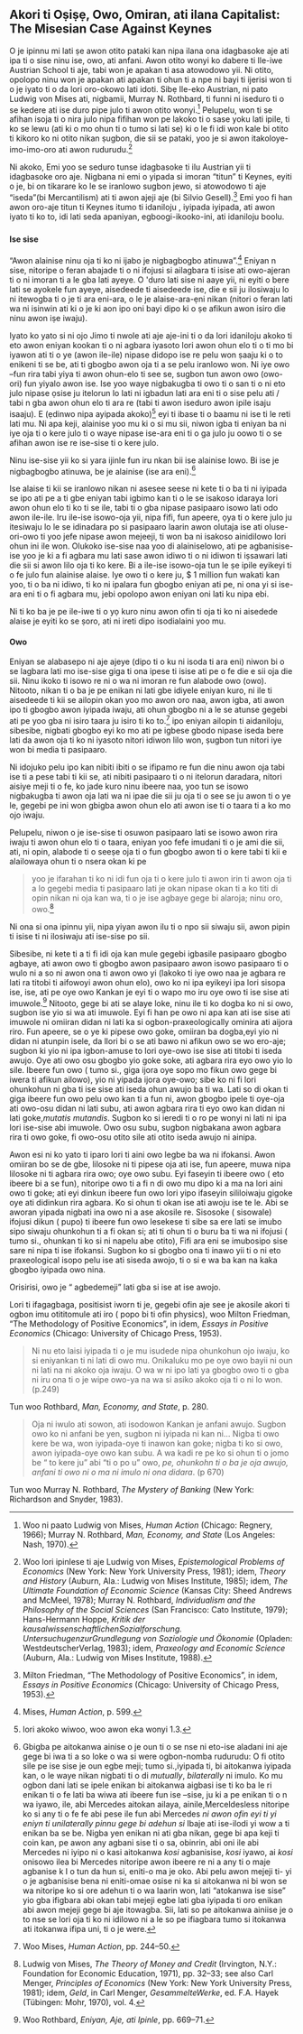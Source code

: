 ## Akori ti Oṣiṣẹ, Owo, Omiran, ati ilana Capitalist: The Misesian Case Against Keynes

O je ipinnu mi lati ṣe awon otito pataki kan nipa ilana ona idagbasoke aje ati ipa ti o sise ninu ise, owo, ati anfani. Awon otito wonyi ko dabere ti Ile-iwe Austrian School ti aje, tabi won je apakan ti asa atowodowo yii. Ni otito, opolopo ninu won je apakan ati apakan ti ohun ti a npe ni bayi  ti ijerisi won ti o jẹ iyato ti o da lori oro-okowo lati idoti. Sibẹ Ile-eko Austrian, ni pato Ludwig von Mises ati, nigbamii, Murray N. Rothbard, ti funni ni iseduro ti o se kedere ati ise duro pipe julo ti awon otito wonyi.[^1] Pelupelu, won ti se afihan isoja ti o nira julo nipa fifihan won pe lakoko ti o sase yoku lati ipile, ti ko se lewu  (ati ki o mo ohun ti o tumo si lati se) ki o le fi idi won kale bi otito ti kikoro ko ni otito nikan ṣugbon, die sii se pataki, yoo je si awon itakoloye-imo-imo-oro ati awon rudurudu.[^2]

Ni akoko, Emi yoo se seduro tunse idagbasoke ti ilu Austrian yii ti idagbasoke oro aje. Nigbana ni emi o yipada si imoran “titun” ti Keynes, eyiti o je, bi on tikarare ko le se iranlowo sugbon jewo, si atowodowo ti aje “iseda”(bi Mercantilism) ati ti awon ajeji aje (bi Silvio Gesell).[^3] Emi yoo fi han awon oro-aje titun ti Keynes itumo ti idaniloju , iyipada iyipada, ati awon iyato ti ko to, idi lati seda apaniyan, egboogi-ikooko-ini, ati idaniloju boolu.

###

#### Ise sise

“Awon alainise ninu oja ti ko ni ijabo je nigbagbogbo atinuwa”.[^4] Eniyan n sise, nitoripe o feran abajade ti o ni ifojusi si ailagbara ti isise ati owo-ajeran ti o ni imoran ti a le gba lati ayeye. O 'duro lati sise ni aaye yii, ni eyiti o bere lati se ayokele fun ayeye, aisedeede ti aisedeede ise, die e sii ju ilosiwaju lo ni itewogba ti o je ti ara eni-ara, o le je alaise-ara-ẹni nikan (nitori o feran lati wa ni isinwin ati ki o je ki aon ipo oni bayi dipo ki o ṣe afikun awon isiro die ninu awon iṣe iwaju).

Iyato ko yato si ni ojo Jimo ti nwole ati aje aje-ini ti o da lori idaniloju akoko ti eto awon eniyan kookan ti o ni agbara iyasoto lori awon ohun elo ti o ti mo bi iyawon ati ti o ye (awon ile-ile) nipase didopo ise re pelu won ṣaaju ki o to enikeni ti se be, ati ti gbogbo awon oja ti a se pelu iranlowo won. Ni iye owo –fun rira tabi yiya ti awon ohun-elo ti see se, sugbon tun awon owo (owo-ori) fun yiyalo awon ise. Ise yoo waye nigbakugba ti owo ti o san ti o ni eto julo nipase ọsise ju itelorun lo lati ni igbadun lati ara eni ti o sise pelu ati / tabi n gba awon ohun elo ti ara re (tabi ti awon iseduro awon ipile isaju isaaju). E (ẹdinwo nipa ayipada akoko)[^6] eyi ti ibase ti o baamu ni ise ti le reti lati mu. Ni apa keji, alainise yoo mu ki o si mu sii, niwon igba ti eniyan ba ni iye oja ti o kere julo ti o waye nipase ise-ara eni ti o ga julo ju oowo ti o se afihan awon ise  re ise-sise ti o kere julo.

Ninu ise-sise yii ko si yara ijinle fun iru nkan bii ise alainise lowo. Bi ise je nigbagbogbo atinuwa, be je alainise (ise ara eni).[^7]

Ise alaise ti kii se iranlowo nikan ni asesee seese ni kete ti o ba ti ni iyipada se ipo ati pe a ti gbe eniyan tabi igbimo kan ti o le se isakoso idaraya lori awon ohun elo ti ko ti se ile, tabi ti o gba nipase pasipaaro isowo lati odo awon ile-ile. Iru ile-ise isowo-oja yii, nipa fifi, fun apeere, ọya ti o kere julo ju itesiwaju lo le se idinadara po si pasipaaro laarin awon olutaja ise ati oluse-ori-owo ti yoo jefe nipase awon mejeeji, ti won ba ni isakoso ainidilowo lori ohun ini ile won. Olukoko ise-sise naa yoo di alainiselowo, ati pe agbanisise-ise yoo je ki a fi agbara mu lati sase awon idiwo ti o ni idiwon ti iṣsawari lati die sii si awon lilo oja ti ko kere. Bi a ile-ise isowo-oja tun le ṣe ipile eyikeyi ti o fe julo fun alainise alaise. Iye owo ti o kere ju, $ 1 million fun wakati kan yoo, ti o ba ni idiwo, ti ko ni ipalara fun gbogbo eniyan ati pe, ni ona yi si ise-ara eni ti o fi agbara mu, jebi opolopo awon eniyan oni lati ku nipa ebi.

Ni ti ko ba je pe ile-iwe ti o yọ kuro ninu awon ofin ti oja ti ko ni aisedede alaise je eyiti ko se ṣoro, ati ni ireti dipo isodialaini yoo mu.

#### Owo

Eniyan se alabasepo ni aje ajeye (dipo ti o ku ni isoda ti ara eni) niwon bi o se lagbara lati mo ise-sise giga ti ona ipese ti isise ati pe o fe die e sii oja die sii. Ninu ikoko ti isowo re ni o wa ni imoran re fun alabode owo (owo). Nitooto, nikan ti o ba je pe enikan ni lati gbe idiyele eniyan kuro, ni ile ti aisedeede ti kii se ailopin okan yoo mo awon oro naa, awon igba, ati awon ipo ti gbogbo awon iyipada iwaju, ati ohun gbogbo ni a le se atunse gegebi ati pe yoo gba ni isiro taara ju isiro ti ko to.[^8] ipo eniyan ailopin ti aidaniloju, sibesibe, nigbati gbogbo eyi ko mo ati pe igbese gbodo nipase iseda bere lati da awon oja ti ko ni iyasoto nitori idiwon lilo won, ṣugbon tun nitori iye won bi media ti pasipaaro.

Ni idojuko pelu ipo kan nibiti ibiti o se ifipamo re fun die ninu awon oja tabi ise ti a pese tabi ti kii se, ati nibiti pasipaaro ti o ni itelorun daradara, nitori aisiye meji ti o fe, ko jade kuro ninu ibeere naa, yoo tun se isowo nigbakugba ti awon oja lati wa ni ipae die sii ju oja ti o see se ju awon ti o ye le, gegebi pe ini won gbigba awon ohun elo ati awon ise ti o taara ti a ko mo ojo iwaju.

Pelupelu, niwon o je ise-sise ti osuwon pasipaaro lati se isowo awon rira iwaju ti awon ohun elo ti o taara, eniyan yoo fefe imudani ti o je ami die sii, ati, ni opin, alabode ti o seeṣe oja ti o  fun gbogbo awon ti o kere tabi ti kii e alailowaya ohun ti o  nsera okan ki pe

> yoo je ifarahan ti ko ni idi fun oja ti o kere julo ti awon irin ti awon oja ti a lo gegebi media ti pasipaaro lati je okan nipase okan ti a ko titi di opin nikan ni oja kan wa, ti o je ise agbaye gege bi alaroja; ninu oro, owo.[^9]

Ni ona si ona ipinnu yii, nipa yiyan awon ilu ti o npo sii siwaju sii, awon pipin ti isise ti ni ilosiwaju ati ise-sise po sii.

Sibesibe, ni kete ti a ti fi idi oja kan mule gegebi igbasile pasipaaro gbogbo agbaye, ati awon owo ti gbogbo awon pasipaaro awon isowo pasipaaro ti o wulo ni a so ni awon ona ti awon owo yi (lakoko ti iye owo  naa je agbara re lati ra titobi ti aifowoyi awon ohun elo), owo ko ni ipa eyikeyi ipa lori sisopa ise, ise, ati pe oye owo Kankan je eyi ti o wapo mo iru oye owo ti ise sise ati imuwole.[^10] Nitooto, gege bi ati se alaye loke, ninu ile ti ko dogba ko ni si owo, sugbon ise yio si wa ati imuwole. Eyi fi han pe owo ni apa kan ati ise sise ati imuwole ni omiiran didan ni lati ka si ogbon-praxeologically ominira ati aijora riro. Fun apeere, se o ye ki pipese owo goke, omiiran ba dogba,eyi yio ni didan ni atunpin isele, da llori bi o se ati bawo ni afikun owo se wo ero-aje; sugbon ki yio ni ipa igbon-amuse to lori oye-owo ise sise ati titobi ti iseda awujo. Oye ati owo osu gbogbo yio goke soke, ati agbara rira eyo owo yio lo sile. Ibeere fun owo ( tumo si., giga ijora oye sopo mo fikun owo gege bi iwera ti afikun ailowo), yio ni yipada ijora oye-owo; sibe ko ni fi lori ohunkohun ni  gba ti ise sise ati iseda ohun awujo ba ti wa. Lati so di okan ti giga ibeere fun owo pelu owo kan ti a fun ni, awon gbogbo ipele ti oye-oja ati owo-osu didan ni lati subu, ati awon agbara rira ti eyo owo kan  didan ni lati goke,*mutatis mutandis*. Sugbon ko si ieredi ti o ro pe wonyi ni lati ni ipa lori ise-sise abi imuwole. Owo osu subu, sugbon nigbakana awon agbara rira ti owo goke, fi owo-osu otito sile ati otito iseda awujo ni ainipa.

Awon esi ni ko yato ti iparo lori ti aini owo legbe ba wa ni ifokansi. Awon omiiran bo se de gbe, lilosoke ni ti pipese oja ati ise, fun apeere, muwa nipa lilosoke ni ti agbara rira owo; oye owo subu. Eyi faseyin ti ibeere owo ( eto ibeere bi a se fun), nitoripe owo ti a fi n di owo mu dipo ki a ma na lori aini owo ti goke; ati eyi dinkun ibeere fun owo lori yipo ifaseyin sililoiwaju gigoke oye ati didinkun rira agbara. Ko si ohun ti okan ise ati awoju ise te le. Abi se aworan yipada nigbati ina owo ni a ase akosile re. Sisosoke ( sisowale) ifojusi dikun ( pupo) ti ibeere fun owo lesekese ti sibe sa ere lati se imubo sipo siwaju ohunkohun ti a fi okan si; ati ti ohun ti o buru ba ti wa ni ifojusi ( tumo si., ohunkan ti ko si ni napelu abe otito),  Fifi ara eni se imubosipo sise sare ni nipa ti ise ifokansi. Sugbon ko si gbogbo ona ti inawo yii ti o ni eto praxeological isopo pelu ise ati siseda awojo, ti o si e wa ba kan na kaka gbogbo iyipada owo nina. 

Orisirisi, owo je “ agbedemeji” lati gba si ise at ise awojo.

[^1]: Woo ni paato Ludwig von Mises, *Human Action* (Chicago: Regnery, 1966); Murray N. Rothbard, *Man, Economy, and State* (Los Angeles: Nash, 1970).

[^2]: Woo lori ipinlese ti aje Ludwig von Mises, *Epistemological Problems of Economics* (New York: New York University Press, 1981); idem, *Theory and History* (Auburn, Ala.: Ludwig von Mises Institute, 1985); idem, *The Ultimate Foundation of Economic Science* (Kansas City: Sheed Andrews and McMeel, 1978); Murray N. Rothbard, *Individualism and the Philosophy of the Social Sciences* (San Francisco: Cato Institute, 1979); Hans-Hermann Hoppe, *Kritik der kausalwissenschaftlichenSozialforschung. UntersuchugenzurGrundlegung von Soziologie und Ökonomie* (Opladen: WestdeutscherVerlag, 1983); idem, *Praxeology and Economic Science* (Auburn, Ala.: Ludwig von Mises Institute, 1988).

Lori ti ifagagbaga, positisist iworn ti je, gegebi ofin aje see je akosile akori ti ogbon imu otititomule ati iro ( popo bi ti ofin physics), woo Milton Friedman, “The Methodology of Positive Economics”, in idem, *Essays in Positive Economics* (Chicago: University of Chicago Press, 1953).

[^3]: Milton Friedman, “The Methodology of Positive Economics”, in idem, *Essays in Positive Economics* (Chicago: University of Chicago Press, 1953).

[^4]: Mises, *Human Action*, p. 599.

[^5]: Ibid., p. 611.

[^6]: lori akoko wiwoo, woo awon eka wonyi 1.3.

[^7]: Gbigba pe aitokanwa  ainise o je oun ti o se nse ni eto-ise aladani ini aje gege bi iwa ti a so loke o wa si were ogbon-nomba rudurudu:  O fi otito sile pe ise sise je oun egbe meji; tumo si.,iyipada ti, bi aitokanwa  iyipada kan, o le waye nikan nigbati ti o di *mutually*, *bilaterally* ni imulo. Ko mu ogbon dani lati se ipele enikan bi aitokanwa aigbasi ise ti ko ba le ri enikan ti o fe lati ba wiwa ati ibeere fun ise –sise, ju ki a pe enikan ti o n wa iyawo, ile, abi Mercedes aitokan ailaya, ainile,Merceldesless nitoripe ko si any ti o fe fe abi pese ile fun abi Mercedes *ni awon ofin eyi ti yi eniyn ti unilaterally pinnu gege bi adehun si* Ibaje ati ise-ilodi yi wow a ti enikan ba se be. Nigba yen enikan ni ati gba nikan, gege bi apa keji ti coin kan, pe  awon any agbani sise ti o sa, obinrin, abi oni ile abi Mercedes ni iyipo ni o kasi aitokanwa *kosi* agbanisise, *kosi* iyawo, ai *kosi* onisowo ilea bi Mercedes nitoripe awon ibeere re ni a any ti o maje agbanise k I o tun da hun si, eniti-o ma je oko. Abi pelu awon mejeji ti- yi o je agbanisise bena ni eniti-omae osise ni ka si aitokanwa ni bi won se wa nitoripe ko si ore adehun ti o wa laarin won, lati “atokanwa ise sise” yio gba ifigbara abi okan tabi mejeji egbe lati gba iyipada ti oro enikan abi awon mejeji gege bi aje itowagba. Sii, lati so pe aitokanwa ainiise je o to nse se lori oja ti ko ni idilowo ni a le so pe ifiagbara tumo si itokanwa ati itokanwa ifipa uni, ti o je were.     

[^8]: Woo Mises, *Human Action*, pp. 244–50.

> Ni nu eto laisi iyipada ti o je mu isudede nipa ohunkohun ojo iwaju, ko si eniyankan ti ni lati di owo mu. Onikaluku mo pe oye owo bayii ni oun ni lati na ni akoko oja iwaju. O wa w ni ipo lati ya gbogbo owo ti o gba ni iru ona ti o je wipe owo-ya na wa si asiko akoko oja ti o ni lo won. (p.249)

Tun woo Rothbard, *Man, Economy, and State*, p. 280.

[^9]: Ludwig von Mises, *The Theory of Money and Credit* (Irvington, N.Y.: Foundation for Economic Education, 1971), pp. 32–33; see also Carl Menger, *Principles of Economics* (New York: New York University Press, 1981); idem, *Geld*, in Carl Menger, *GesammelteWerke*, ed. F.A. Hayek (Tübingen: Mohr, 1970), vol. 4.

[^10]: Woo Rothbard, *Eniyan, Aje, ati Ipinle*, pp. 669–71.

>Oja ni iwulo ati sowon, ati isodowon Kankan je anfani awujo.  Sugbon owo ko ni anfani be yen, sugbon ni iyipada ni kan ni… Nigba ti owo kere be wa, won iyipada-oye ti inawon kan goke; nigba ti ko si owo, awon iyipada-oye owo kan subu. A wa kadi re pe ko si ohun ti o jomo be “ to kere ju” abi “ti o po u” owo, *pe, ohunkohn ti o ba je oja awujo, anfani ti owo ni o ma ni imulo ni ona didara*. (p 670)

Tun woo  Murray N. Rothbard, *The Mystery of Banking* (New York: Richardson and Snyder, 1983).
